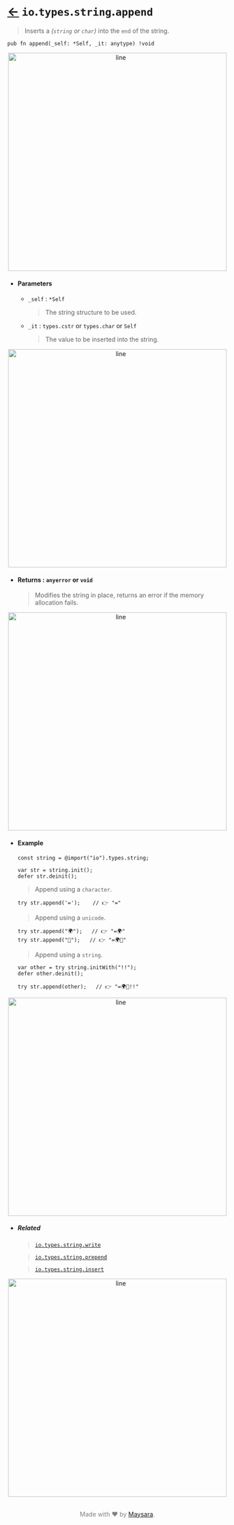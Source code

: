 # [←](../readme.md) `io`.`types`.`string`.`append`

> Inserts a _(`string` or `char`)_ into the `end` of the string.

```zig
pub fn append(_self: *Self, _it: anytype) !void
```


<div align="center">
<img src="https://raw.githubusercontent.com/Super-ZIG/io/refs/heads/main/docs/dist/img/md/line.png" alt="line" style="width:500px;"/>
</div>

- #### Parameters

    - `_self` : `*Self`

        > The string structure to be used.

    - `_it` : `types.cstr` or `types.char` or `Self`

        > The value to be inserted into the string.


<div align="center">
<img src="https://raw.githubusercontent.com/Super-ZIG/io/refs/heads/main/docs/dist/img/md/line.png" alt="line" style="width:500px;"/>
</div>

- #### Returns : `anyerror` or `void`

    > Modifies the string in place, returns an error if the memory allocation fails.

<div align="center">
<img src="https://raw.githubusercontent.com/Super-ZIG/io/refs/heads/main/docs/dist/img/md/line.png" alt="line" style="width:500px;"/>
</div>

- #### Example

    ```zig
    const string = @import("io").types.string;
    ```

    ```zig
    var str = string.init();
    defer str.deinit();
    ```

    > Append using a `character`.

    ```zig
    try str.append('=');    // 👉 "="
    ```

    > Append using a `unicode`.

    ```zig
    try str.append("🌍");   // 👉 "=🌍"
    try str.append("🌟");   // 👉 "=🌍🌟"
    ```

    > Append using a `string`.

    ```zig
    var other = try string.initWith("!!");
    defer other.deinit();

    try str.append(other);   // 👉 "=🌍🌟!!"
    ```

<div align="center">
<img src="https://raw.githubusercontent.com/Super-ZIG/io/refs/heads/main/docs/dist/img/md/line.png" alt="line" style="width:500px;"/>
</div>

- ##### Related

  > [`io.types.string.write`](./write.md)

  > [`io.types.string.prepend`](./prepend.md)

  > [`io.types.string.insert`](./insert.md)

<div align="center">
<img src="https://raw.githubusercontent.com/Super-ZIG/io/refs/heads/main/docs/dist/img/md/line.png" alt="line" style="width:500px;"/>
</div>

<p align="center" style="color:grey;"><br />Made with ❤️ by <a href="http://github.com/maysara-elshewehy" target="blank">Maysara</a>.</p>